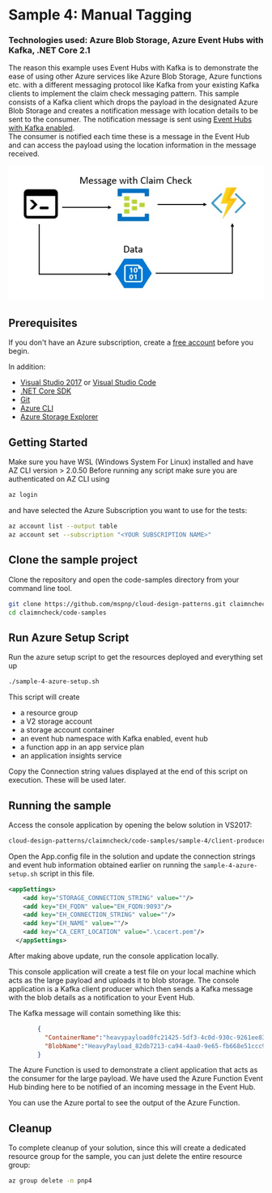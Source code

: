 # Sample 4: Manual Tagging

### Technologies used: Azure Blob Storage, Azure Event Hubs with Kafka, .NET Core 2.1

The reason this example uses Event Hubs with Kafka is to demonstrate the ease of using other Azure services like Azure Blob Storage, Azure functions etc. with a different messaging protocol like Kafka from your existing Kafka clients to implement the claim check messaging pattern.
This sample consists of a Kafka client which drops the payload in the designated Azure Blob Storage and creates a notification message with location details to be sent to the consumer. The notification message is sent using [Event Hubs with Kafka enabled](https://docs.microsoft.com/en-us/azure/event-hubs/event-hubs-create-kafka-enabled).  
The consumer is notified each time these is a message in the Event Hub and can access the payload using the location information in the message received.

![Imported Sript](images/Sample-4-diagram.jpg)

## Prerequisites

If you don't have an Azure subscription, create a [free account](https://azure.microsoft.com/free/?ref=microsoft.com&utm_source=microsoft.com&utm_medium=docs&utm_campaign=visualstudio) before you begin.

In addition:

* [Visual Studio 2017](https://visualstudio.microsoft.com/downloads/) or  [Visual Studio Code](https://code.visualstudio.com/)
* [.NET Core SDK](https://dotnet.microsoft.com/download)
* [Git](https://www.git-scm.com/downloads)
* [Azure CLI](https://docs.microsoft.com/en-us/cli/azure/install-azure-cli)
* [Azure Storage Explorer](https://azure.microsoft.com/en-us/features/storage-explorer/)

## Getting Started
Make sure you have WSL (Windows System For Linux) installed and have AZ CLI version > 2.0.50
Before running any script make sure you are authenticated on AZ CLI using

```bash
az login
```

and have selected the Azure Subscription you want to use for the tests:

```bash
az account list --output table
az account set --subscription "<YOUR SUBSCRIPTION NAME>"
```

## Clone the sample project

Clone the repository and open the code-samples directory from your command line tool.

```bash
git clone https://github.com/mspnp/cloud-design-patterns.git claimncheck
cd claimncheck/code-samples
```

## Run Azure Setup Script

Run the azure setup script to get the resources deployed and everything set up

```bash
./sample-4-azure-setup.sh
```

This script will create

* a resource group
* a V2 storage account
* a storage account container
* an event hub namespace with Kafka enabled, event hub
* a function app in an app service plan
* an application insights service

Copy the Connection string values displayed at the end of this script on execution. These will be used later.

## Running the sample

Access the console application by opening the below solution in VS2017:

```bash
cloud-design-patterns/claimncheck/code-samples/sample-4/client-producer/client-producer.sln
```

Open the App.config file in the solution and update the connection strings and event hub information obtained earlier on running the ```sample-4-azure-setup.sh``` script in this file.

```xml
<appSettings>
    <add key="STORAGE_CONNECTION_STRING" value=""/>
    <add key="EH_FQDN" value="EH_FQDN:9093"/>
    <add key="EH_CONNECTION_STRING" value=""/>
    <add key="EH_NAME" value=""/>
    <add key="CA_CERT_LOCATION" value=".\cacert.pem"/>
  </appSettings>
```

After making above update, run the console application locally.

This console application will create a test file on your local machine which acts as the large payload and uploads it to blob storage. The console application is a Kafka client producer which then sends a Kafka message with the blob details as a notification to your Event Hub.

The Kafka message will contain something like this:

```json
        {
          "ContainerName":"heavypayload0fc21425-5df3-4c0d-930c-9261ee83ad53",
          "BlobName":"HeavyPayload_82db7213-ca94-4aa0-9e65-fb668e51ccc9.txt"
        }
```

The Azure Function is used to demonstrate a client application that acts as the consumer  for the large payload. We have used the Azure Function Event Hub binding here to be notified of an incoming message in the Event Hub.

You can use the Azure portal to see the output of the Azure Function.

## Cleanup

To complete cleanup of your solution, since this will create a dedicated resource group for the sample, you can just delete the entire resource group:

```bash
az group delete -n pnp4
```